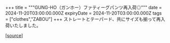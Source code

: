+++
title = """GUNG-HO（ガンホー）ファティーグパンツ再入荷◎"""
date = 2024-11-20T03:00:00.000Z
expiryDate = 2024-11-20T03:00:00.000Z
tags = ["clothes","ZABOU"]
+++
ストレートとテーパード、共にサイズも揃って再入荷いたしました。

[[source]](https://zabou.org/2024/11/20/313053/)
